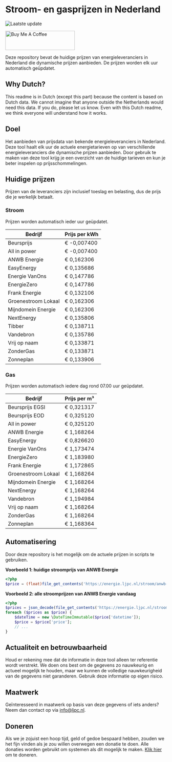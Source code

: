 # Stroom- en gasprijzen in Nederland

![Laatste update](https://img.shields.io/badge/laatste%20update-2025--08--24%2014%3A00%20CET-brightgreen)

<a href="https://www.buymeacoffee.com/Lars-" target="_blank"><img src="https://cdn.buymeacoffee.com/buttons/v2/default-orange.png" alt="Buy Me A Coffee" height="60" style="height: 60px !important;width: 217px !important;" ></a>

Deze repository bevat de huidige prijzen van energieleveranciers in Nederland die dynamische prijzen aanbieden. De prijzen worden elk uur automatisch geüpdatet.

## Why Dutch?

This readme is in Dutch (except this part) because the content is based on Dutch data. We cannot imagine that anyone outside the Netherlands would need this data. If you do, please let us know. Even with this Dutch readme, we think
everyone will understand how it works.

## Doel

Het aanbieden van prijsdata van bekende energieleveranciers in Nederland. Deze tool haalt elk uur de actuele energietarieven op van verschillende energieleveranciers die dynamische prijzen aanbieden. Door gebruik te maken van deze tool
krijg je een overzicht van de huidige tarieven en kun je beter inspelen op prijsschommelingen.

## Huidige prijzen

Prijzen van de leveranciers zijn inclusief toeslag en belasting, dus de prijs die je werkelijk betaalt.

### Stroom

Prijzen worden automatisch ieder uur geüpdatet.

 Bedrijf | Prijs per kWh 
---------|---------------
Beursprijs | € -0,007400
All in power | € -0,007400
ANWB Energie | € 0,162306
EasyEnergy | € 0,135686
Energie VanOns | € 0,147786
EnergieZero | € 0,147786
Frank Energie | € 0,132106
Groenestroom Lokaal | € 0,162306
Mijndomein Energie | € 0,162306
NextEnergy | € 0,135806
Tibber | € 0,138711
Vandebron | € 0,135786
Vrij op naam | € 0,133871
ZonderGas | € 0,133871
Zonneplan | € 0,133906


### Gas

Prijzen worden automatisch iedere dag rond 07.00 uur geüpdatet.

 Bedrijf | Prijs per m³ 
---------|--------------
Beursprijs EGSI | € 0,321317
Beursprijs EOD | € 0,325120
All in power | € 0,325120
ANWB Energie | € 1,168264
EasyEnergy | € 0,826620
Energie VanOns | € 1,173474
EnergieZero | € 1,183980
Frank Energie | € 1,172865
Groenestroom Lokaal | € 1,168264
Mijndomein Energie | € 1,168264
NextEnergy | € 1,168264
Vandebron | € 1,194984
Vrij op naam | € 1,168264
ZonderGas | € 1,168264
Zonneplan | € 1,168364


## Automatisering

Door deze repository is het mogelijk om de actuele prijzen in scripts te gebruiken.

**Voorbeeld 1: huidige stroomprijs van ANWB Energie**

```php
<?php
$price = (float)file_get_contents('https://energie.ljpc.nl/stroom/anwb-energie-nu.txt');

```

**Voorbeeld 2: alle stroomprijzen van ANWB Energie vandaag**

```php
<?php
$prices = json_decode(file_get_contents('https://energie.ljpc.nl/stroom/all-in-power-vandaag.json'),true);
foreach ($prices as $price) {
    $dateTime = new \DateTimeImmutable($price['datetime']);
    $price = $price['price'];
    // ...
}
```

## Actualiteit en betrouwbaarheid

Houd er rekening mee dat de informatie in deze tool alleen ter referentie wordt verstrekt. We doen ons best om de gegevens zo nauwkeurig en actueel mogelijk te houden, maar we kunnen de volledige nauwkeurigheid van de gegevens niet
garanderen. Gebruik deze informatie op eigen risico.

## Maatwerk

Geïnteresseerd in maatwerk op basis van deze gegevens of iets anders? Neem dan contact op
via [info@ljpc.nl](mailto:info@ljpc.nl?subject=Energie%20prijzen).

## Doneren

Als we je zojuist een hoop tijd, geld of gedoe bespaard hebben, zouden we het fijn vinden als je zou willen overwegen een
donatie te doen. Alle donaties worden gebruikt om systemen als dit mogelijk te
maken. [Klik hier](https://www.buymeacoffee.com/Lars-) om te doneren.
